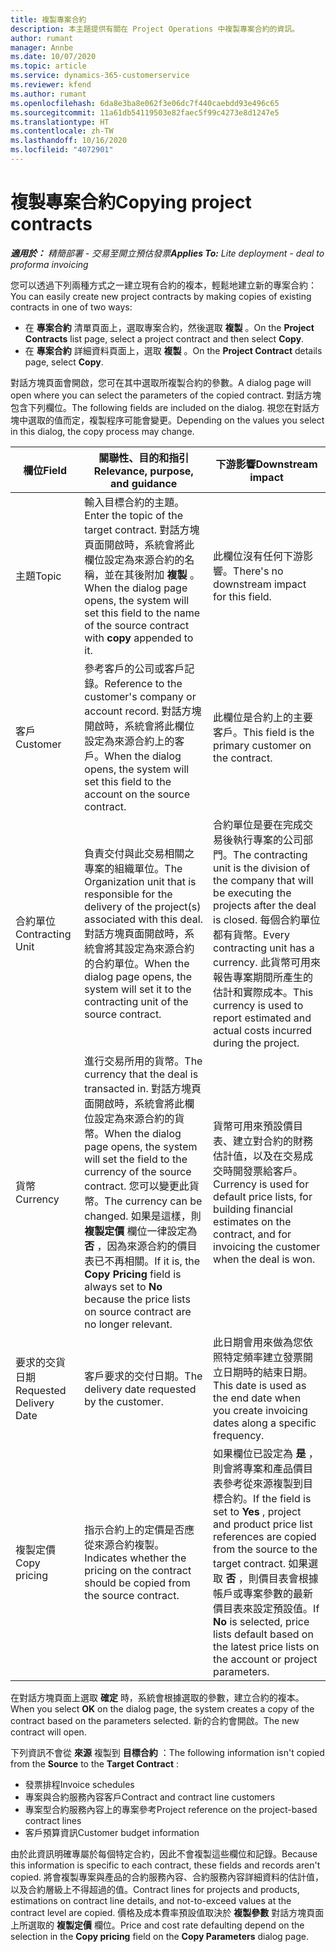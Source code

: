 ```yaml
---
title: 複製專案合約
description: 本主題提供有關在 Project Operations 中複製專案合約的資訊。
author: rumant
manager: Annbe
ms.date: 10/07/2020
ms.topic: article
ms.service: dynamics-365-customerservice
ms.reviewer: kfend
ms.author: rumant
ms.openlocfilehash: 6da8e3ba8e062f3e06dc7f440caebdd93e496c65
ms.sourcegitcommit: 11a61db54119503e82faec5f99c4273e8d1247e5
ms.translationtype: HT
ms.contentlocale: zh-TW
ms.lasthandoff: 10/16/2020
ms.locfileid: "4072901"
---
```

# <a name="copying-project-contracts"></a><span data-ttu-id="2969a-103">複製專案合約</span><span class="sxs-lookup"><span data-stu-id="2969a-103">Copying project contracts</span></span>

<span data-ttu-id="2969a-104">_**適用於：** 精簡部署 - 交易至開立預估發票_</span><span class="sxs-lookup"><span data-stu-id="2969a-104">_**Applies To:** Lite deployment - deal to proforma invoicing_</span></span>

<span data-ttu-id="2969a-105">您可以透過下列兩種方式之一建立現有合約的複本，輕鬆地建立新的專案合約：</span><span class="sxs-lookup"><span data-stu-id="2969a-105">You can easily create new project contracts by making copies of existing contracts in one of two ways:</span></span> 

  - <span data-ttu-id="2969a-106">在 **專案合約** 清單頁面上，選取專案合約，然後選取 **複製** 。</span><span class="sxs-lookup"><span data-stu-id="2969a-106">On the **Project Contracts** list page, select a project contract and then select **Copy**.</span></span>
  - <span data-ttu-id="2969a-107">在 **專案合約** 詳細資料頁面上，選取 **複製** 。</span><span class="sxs-lookup"><span data-stu-id="2969a-107">On the **Project Contract** details page, select **Copy**.</span></span>

<span data-ttu-id="2969a-108">對話方塊頁面會開啟，您可在其中選取所複製合約的參數。</span><span class="sxs-lookup"><span data-stu-id="2969a-108">A dialog page will open where you can select the parameters of the copied contract.</span></span> <span data-ttu-id="2969a-109">對話方塊包含下列欄位。</span><span class="sxs-lookup"><span data-stu-id="2969a-109">The following fields are included on the dialog.</span></span> <span data-ttu-id="2969a-110">視您在對話方塊中選取的值而定，複製程序可能會變更。</span><span class="sxs-lookup"><span data-stu-id="2969a-110">Depending on the values you select in this dialog, the copy process may change.</span></span>

| <span data-ttu-id="2969a-111">**欄位**</span><span class="sxs-lookup"><span data-stu-id="2969a-111">**Field**</span></span> | <span data-ttu-id="2969a-112">**關聯性、目的和指引**</span><span class="sxs-lookup"><span data-stu-id="2969a-112">**Relevance, purpose, and guidance**</span></span> | <span data-ttu-id="2969a-113">**下游影響**</span><span class="sxs-lookup"><span data-stu-id="2969a-113">**Downstream impact**</span></span> |
| --- | --- | --- |
| <span data-ttu-id="2969a-114">主題</span><span class="sxs-lookup"><span data-stu-id="2969a-114">Topic</span></span> | <span data-ttu-id="2969a-115">輸入目標合約的主題。</span><span class="sxs-lookup"><span data-stu-id="2969a-115">Enter the topic of the target contract.</span></span> <span data-ttu-id="2969a-116">對話方塊頁面開啟時，系統會將此欄位設定為來源合約的名稱，並在其後附加 **複製** 。</span><span class="sxs-lookup"><span data-stu-id="2969a-116">When the dialog page opens, the system will set this field to the name of the source contract with **copy** appended to it.</span></span> | <span data-ttu-id="2969a-117">此欄位沒有任何下游影響。</span><span class="sxs-lookup"><span data-stu-id="2969a-117">There's no downstream impact for this field.</span></span> |
| <span data-ttu-id="2969a-118">客戶</span><span class="sxs-lookup"><span data-stu-id="2969a-118">Customer</span></span> | <span data-ttu-id="2969a-119">參考客戶的公司或客戶記錄。</span><span class="sxs-lookup"><span data-stu-id="2969a-119">Reference to the customer's company or account record.</span></span> <span data-ttu-id="2969a-120">對話方塊開啟時，系統會將此欄位設定為來源合約上的客戶。</span><span class="sxs-lookup"><span data-stu-id="2969a-120">When the dialog opens, the system will set this field to the account on the source contract.</span></span> | <span data-ttu-id="2969a-121">此欄位是合約上的主要客戶。</span><span class="sxs-lookup"><span data-stu-id="2969a-121">This field is the primary customer on the contract.</span></span> |
| <span data-ttu-id="2969a-122">合約單位</span><span class="sxs-lookup"><span data-stu-id="2969a-122">Contracting Unit</span></span> | <span data-ttu-id="2969a-123">負責交付與此交易相關之專案的組織單位。</span><span class="sxs-lookup"><span data-stu-id="2969a-123">The Organization unit that is responsible for the delivery of the project(s) associated with this deal.</span></span> <span data-ttu-id="2969a-124">對話方塊頁面開啟時，系統會將其設定為來源合約的合約單位。</span><span class="sxs-lookup"><span data-stu-id="2969a-124">When the dialog page opens, the system will set it to the contracting unit of the source contract.</span></span> | <span data-ttu-id="2969a-125">合約單位是要在完成交易後執行專案的公司部門。</span><span class="sxs-lookup"><span data-stu-id="2969a-125">The contracting unit is the division of the company that will be executing the projects after the deal is closed.</span></span> <span data-ttu-id="2969a-126">每個合約單位都有貨幣。</span><span class="sxs-lookup"><span data-stu-id="2969a-126">Every contracting unit has a currency.</span></span> <span data-ttu-id="2969a-127">此貨幣可用來報告專案期間所產生的估計和實際成本。</span><span class="sxs-lookup"><span data-stu-id="2969a-127">This currency is used to report estimated and actual costs incurred during the project.</span></span> |
| <span data-ttu-id="2969a-128">貨幣</span><span class="sxs-lookup"><span data-stu-id="2969a-128">Currency</span></span> | <span data-ttu-id="2969a-129">進行交易所用的貨幣。</span><span class="sxs-lookup"><span data-stu-id="2969a-129">The currency that the deal is transacted in.</span></span> <span data-ttu-id="2969a-130">對話方塊頁面開啟時，系統會將此欄位設定為來源合約的貨幣。</span><span class="sxs-lookup"><span data-stu-id="2969a-130">When the dialog page opens, the system will set the field to the currency of the source contract.</span></span> <span data-ttu-id="2969a-131">您可以變更此貨幣。</span><span class="sxs-lookup"><span data-stu-id="2969a-131">The currency can be changed.</span></span> <span data-ttu-id="2969a-132">如果是這樣，則 **複製定價** 欄位一律設定為 **否** ，因為來源合約的價目表已不再相關。</span><span class="sxs-lookup"><span data-stu-id="2969a-132">If it is, the **Copy Pricing** field is always set to **No** because the price lists on source contract are no longer relevant.</span></span> | <span data-ttu-id="2969a-133">貨幣可用來預設價目表、建立對合約的財務估計值，以及在交易成交時開發票給客戶。</span><span class="sxs-lookup"><span data-stu-id="2969a-133">Currency is used for default price lists, for building financial estimates on the contract, and for invoicing the customer when the deal is won.</span></span> |
| <span data-ttu-id="2969a-134">要求的交貨日期</span><span class="sxs-lookup"><span data-stu-id="2969a-134">Requested Delivery Date</span></span> | <span data-ttu-id="2969a-135">客戶要求的交付日期。</span><span class="sxs-lookup"><span data-stu-id="2969a-135">The delivery date requested by the customer.</span></span> | <span data-ttu-id="2969a-136">此日期會用來做為您依照特定頻率建立發票開立日期時的結束日期。</span><span class="sxs-lookup"><span data-stu-id="2969a-136">This date is used as the end date when you create invoicing dates along a specific frequency.</span></span> |
| <span data-ttu-id="2969a-137">複製定價</span><span class="sxs-lookup"><span data-stu-id="2969a-137">Copy pricing</span></span> | <span data-ttu-id="2969a-138">指示合約上的定價是否應從來源合約複製。</span><span class="sxs-lookup"><span data-stu-id="2969a-138">Indicates whether the pricing on the contract should be copied from the source contract.</span></span> | <span data-ttu-id="2969a-139">如果欄位已設定為 **是** ，則會將專案和產品價目表參考從來源複製到目標合約。</span><span class="sxs-lookup"><span data-stu-id="2969a-139">If the field is set to **Yes** , project and product price list references are copied from the source to the target contract.</span></span> <span data-ttu-id="2969a-140">如果選取 **否** ，則價目表會根據帳戶或專案參數的最新價目表來設定預設值。</span><span class="sxs-lookup"><span data-stu-id="2969a-140">If **No** is selected, price lists default based on the latest price lists on the account or project parameters.</span></span> |

<span data-ttu-id="2969a-141">在對話方塊頁面上選取 **確定** 時，系統會根據選取的參數，建立合約的複本。</span><span class="sxs-lookup"><span data-stu-id="2969a-141">When you select **OK** on the dialog page, the system creates a copy of the contract based on the parameters selected.</span></span> <span data-ttu-id="2969a-142">新的合約會開啟。</span><span class="sxs-lookup"><span data-stu-id="2969a-142">The new contract will open.</span></span>

<span data-ttu-id="2969a-143">下列資訊不會從 **來源** 複製到 **目標合約** ：</span><span class="sxs-lookup"><span data-stu-id="2969a-143">The following information isn't copied from the **Source** to the **Target Contract** :</span></span>

  - <span data-ttu-id="2969a-144">發票排程</span><span class="sxs-lookup"><span data-stu-id="2969a-144">Invoice schedules</span></span>
  - <span data-ttu-id="2969a-145">專案與合約服務內容客戶</span><span class="sxs-lookup"><span data-stu-id="2969a-145">Contract and contract line customers</span></span>
  - <span data-ttu-id="2969a-146">專案型合約服務內容上的專案參考</span><span class="sxs-lookup"><span data-stu-id="2969a-146">Project reference on the project-based contract lines</span></span>
  - <span data-ttu-id="2969a-147">客戶預算資訊</span><span class="sxs-lookup"><span data-stu-id="2969a-147">Customer budget information</span></span>

<span data-ttu-id="2969a-148">由於此資訊明確專屬於每個特定合約，因此不會複製這些欄位和記錄。</span><span class="sxs-lookup"><span data-stu-id="2969a-148">Because this information is specific to each contract, these fields and records aren't copied.</span></span> <span data-ttu-id="2969a-149">將會複製專案與產品的合約服務內容、合約服務內容詳細資料的估計值，以及合約層級上不得超過的值。</span><span class="sxs-lookup"><span data-stu-id="2969a-149">Contract lines for projects and products, estimations on contract line details, and not-to-exceed values at the contract level are copied.</span></span> <span data-ttu-id="2969a-150">價格及成本費率預設值取決於 **複製參數** 對話方塊頁面上所選取的 **複製定價** 欄位。</span><span class="sxs-lookup"><span data-stu-id="2969a-150">Price and cost rate defaulting depend on the selection in the **Copy pricing** field on the **Copy Parameters** dialog page.</span></span>
